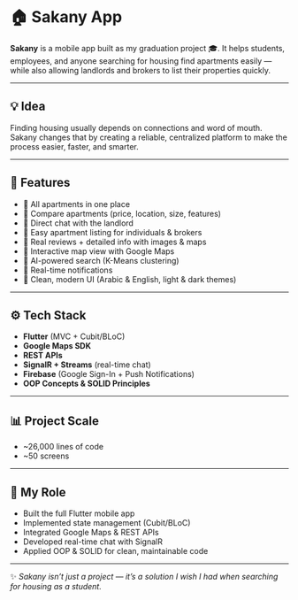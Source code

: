 # 🏠 Sakany App

**Sakany** is a mobile app built as my graduation project 🎓. It helps students, employees, and anyone searching for housing find apartments easily — while also allowing landlords and brokers to list their properties quickly.  

---

## 💡 Idea  
Finding housing usually depends on connections and word of mouth. Sakany changes that by creating a reliable, centralized platform to make the process easier, faster, and smarter.  

---

## 📱 Features  
- 🔹 All apartments in one place  
- 🔹 Compare apartments (price, location, size, features)  
- 🔹 Direct chat with the landlord  
- 🔹 Easy apartment listing for individuals & brokers  
- 🔹 Real reviews + detailed info with images & maps  
- 🔹 Interactive map view with Google Maps  
- 🔹 AI-powered search (K-Means clustering)  
- 🔹 Real-time notifications  
- 🔹 Clean, modern UI (Arabic & English, light & dark themes)  

---

## ⚙️ Tech Stack  
- **Flutter** (MVC + Cubit/BLoC)  
- **Google Maps SDK**  
- **REST APIs**  
- **SignalR + Streams** (real-time chat)  
- **Firebase** (Google Sign-In + Push Notifications)  
- **OOP Concepts & SOLID Principles**  

---

## 📊 Project Scale  
- ~26,000 lines of code  
- ~50 screens  

---

## 🚀 My Role  
- Built the full Flutter mobile app  
- Implemented state management (Cubit/BLoC)  
- Integrated Google Maps & REST APIs  
- Developed real-time chat with SignalR  
- Applied OOP & SOLID for clean, maintainable code  

---

✨ *Sakany isn’t just a project — it’s a solution I wish I had when searching for housing as a student.*  
